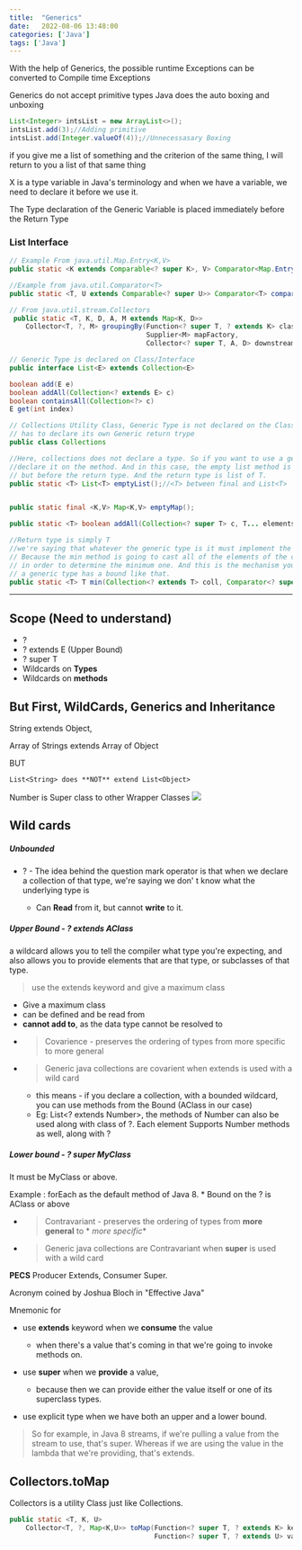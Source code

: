 ```yaml
---
title:  "Generics"
date:   2022-08-06 13:48:00
categories: ['Java']
tags: ['Java']
---
```


With the help of Generics, the possible runtime Exceptions can be converted to
Compile time Exceptions

Generics do not accept primitive types
Java does the auto boxing and unboxing

```java
List<Integer> intsList = new ArrayList<>();
intsList.add(3);//Adding primitive
intsList.add(Integer.valueOf(4));//Unnecessasary Boxing
```

if you give me a list of something and the criterion of the same thing, I will
return to you a list of that same thing

X is a type variable in Java's terminology and when we have a variable, we need
to declare it before we use it.

The Type declaration of the Generic Variable is placed immediately before the
Return Type

### List Interface

```java
// Example From java.util.Map.Entry<K,V>
public static <K extends Comparable<? super K>, V> Comparator<Map.Entry<K,V>> comparingByKey();

//Example from java.util.Comparator<T>
public static <T, U extends Comparable<? super U>> Comparator<T> comparing(Function<? super T, ? extends U> keyExtractor)

// From java.util.stream.Collectors
 public static <T, K, D, A, M extends Map<K, D>>
    Collector<T, ?, M> groupingBy(Function<? super T, ? extends K> classifier,
                                  Supplier<M> mapFactory,
                                  Collector<? super T, A, D> downstream);
```

```java
// Generic Type is declared on Class/Interface
public interface List<E> extends Collection<E>

boolean add(E e)
boolean addAll(Collection<? extends E> c)
boolean containsAll(Collection<?> c)
E get(int index)
```

```java
// Collections Utility Class, Generic Type is not declared on the Class so each method
// has to declare its own Generic return trype
public class Collections

//Here, collections does not declare a type. So if you want to use a generic type, you have to 
//declare it on the method. And in this case, the empty list method is declaring T after the word final, 
// but before the return type. And the return type is list of T.
public static <T> List<T> emptyList();//<T> between final and List<T>


public static final <K,V> Map<K,V> emptyMap();

public static <T> boolean addAll(Collection<? super T> c, T... elements);

//Return type is simply T
//we're saying that whatever the generic type is it must implement the comparable interface. 
// Because the min method is going to cast all of the elements of the collection to comparable, 
// in order to determine the minimum one. And this is the mechanism you use in order to declare that 
// a generic type has a bound like that. 
public static <T> T min(Collection<? extends T> coll, Comparator<? super T> 
```

-----

## Scope (Need to understand)

* ?
* ? extends E (Upper Bound)
* ? super T
* Wildcards on **Types**
* Wildcards on **methods**

## But First, WildCards, Generics and Inheritance

String extends Object,

Array of Strings extends Array of Object

BUT

```
List<String> does **NOT** extend List<Object>
```

Number is Super class to other Wrapper Classes
![](https://docs.oracle.com/javase/tutorial/figures/java/objects-numberHierarchy.gif)

## Wild cards

##### Unbounded

- ? - The idea behind the question mark operator is that when we declare a
  collection of that type, we're saying we don'
  t know what the underlying type is

    * Can **Read** from it, but cannot **write** to it.

##### Upper Bound - ? extends AClass

a wildcard allows you to tell the compiler what type you're expecting, and also
allows you to provide elements that are
that type, or subclasses of that type.

> use the extends keyword and give a maximum class

* Give a maximum class
* can be defined and be read from
* **cannot add to**, as the data type cannot be resolved to
* > Covarience - preserves the ordering of types from more specific to more
  general
* > Generic java collections are covarient when extends is used with a wild card
    * this means - if you declare a collection, with a bounded wildcard, you can
      use methods from the Bound (AClass in
      our case)
    * Eg: List<? extends Number>, the methods of Number can also be used along
      with class of ?. Each element Supports
      Number methods as well, along with ?

##### Lower bound - ? super MyClass

It must be MyClass or above.

Example : forEach as the default method of Java 8. * Bound on the ? is AClass or
above

* > Contravariant - preserves the ordering of types from **more general** to *
  *more specific**
* > Generic java collections are Contravariant when **super** is used with a
  wild card

**PECS**  Producer Extends, Consumer Super.

Acronym coined by Joshua Bloch in "Effective Java"

Mnemonic for

- use **extends** keyword when we **consume** the value
    - when there's a value that's coming in that we're going to invoke methods
      on.

- use **super** when we **provide** a value,
    - because then we can provide either the value itself or one of its
      superclass types.

- use explicit type when we have both an upper and a lower bound.

> So for example, in Java 8 streams, if we're pulling a value from the stream to
> use, that's super. Whereas if we are using the value in the lambda that we're
> providing, that's extends.

## Collectors.toMap

Collectors is a utility Class just like Collections.

```java
public static <T, K, U>
    Collector<T, ?, Map<K,U>> toMap(Function<? super T, ? extends K> keyMapper,
                                    Function<? super T, ? extends U> valueMapper)
```